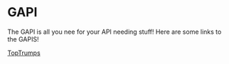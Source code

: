 # GAPI

The GAPI is all you nee for your API needing stuff! Here are some links to the GAPIS!

[TopTrumps](toptrumps)
